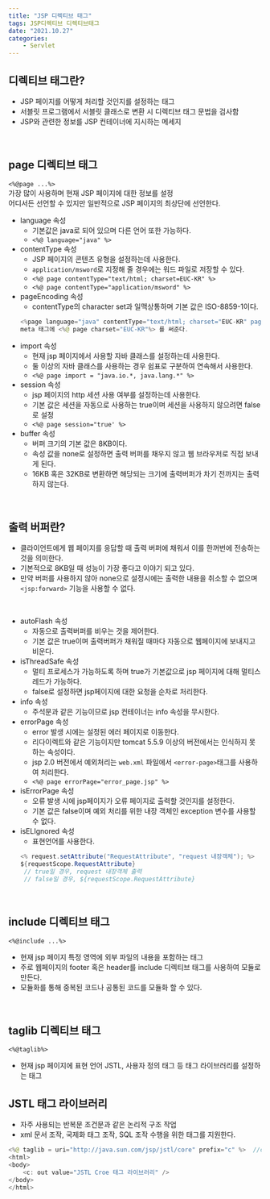 ```yaml
---
title: "JSP 디렉티브 태그"
tags: JSP디렉티브 디렉티브태그
date: "2021.10.27"
categories: 
    - Servlet
---
```


## 디렉티브 태그란?
- JSP 페이지를 어떻게 처리할 것인지를 설정하는 태그
- 서블릿 프로그램에서 서블릿 클래스로 변환 시 디렉티브 태그 문법을 검사함
- JSP와 관련한 정보를 JSP 컨테이너에 지시하는 메세지

<br>

## page 디렉티브 태그
`<%@page ...%>` <br>
가장 많이 사용하며 현재 JSP 페이지에 대한 정보를 설정 <br>
어디서든 선언할 수 있지만 일반적으로 JSP 페이지의 최상단에 선언한다.

- language 속성
    - 기본값은 java로 되어 있으며 다른 언어 또한 가능하다.
    - `<%@ language="java" %>`
- contentType 속성
    - JSP 페이지의 콘텐츠 유형을 설정하는데 사용한다.
    - `application/msword`로 지정해 줄 경우에는 워드 파일로 저장할 수 있다.
    - `<%@ page contentType="text/html; charset=EUC-KR" %>`
    - `<%@ page contentType="application/msword" %>`
- pageEncoding 속성
    - contentType의 character set과 일맥상통하며 기본 값은 ISO-8859-1이다.
    ```java
    <%page language="java" contentType="text/html; charset="EUC-KR" pageEncoding="ECU-KR" %> 혹은 
    meta 태그에 <%@ page charset="EUC-KR"%> 를 써준다.
    ```
- import 속성
    - 현재 jsp 페이지에서 사용할 자바 클래스를 설정하는데 사용한다.
    - 둘 이상의 자바 클래스를 사용하는 경우 쉼표로 구분하여 연속해서 사용한다.
    - `<%@ page import = "java.io.*, java.lang.*" %>`
- session 속성
    - jsp 페이지의 http 세션 사용 여부를 설정하는데 사용한다.
    - 기본 값은 세션을 자동으로 사용하는 true이며 세션을 사용하지 않으려면 false로 설정
    - `<%@ page session="true' %>`
- buffer 속성
    - 버퍼 크기의 기본 값은 8KB이다.
    - 속성 값을 none로 설정하면 출력 버퍼를 채우지 않고 웹 브라우저로 직접 보내게 된다.
    - 16KB 혹은 32KB로 변환하면 해당되는 크기에 출력버퍼가 차기 전까지는 출력하지 않는다.

<br>

## 출력 버퍼란?
- 클라이언트에게 웹 페이지를 응답할 때 출력 버퍼에 채워서 이를 한꺼번에 전송하는 것을 의미한다.
- 기본적으로 8KB일 때 성능이 가장 좋다고 이야기 되고 있다.
- 만약 버퍼를 사용하지 않아 none으로 설정시에는 출력한 내용을 취소할 수 없으며 `<jsp:forward>` 기능을 사용할 수 없다.

<br>

- autoFlash 속성
    - 자동으로 출력버퍼를 비우는 것을 제어한다.
    - 기본 값은 true이며 출력버퍼가 채워질 때마다 자동으로 웹페이지에 보내지고 비운다.
- isThreadSafe 속성
    - 멀티 프로세스가 가능하도록 하며 true가 기본값으로 jsp 페이지에 대해 멀티스레드가 가능하다.
    - false로 설정하면 jsp페이지에 대한 요청을 순차로 처리한다.
- info 속성
    - 주석문과 같은 기능이므로 jsp 컨테이너는 info 속성을 무시한다.
- errorPage 속성
    - error 발생 시에는 설정된 에러 페이지로 이동한다.
    - 리다이렉트와 같은 기능이지만 tomcat 5.5.9 이상의 버전에서는 인식하지 못하는 속성이다.
    - jsp 2.0 버전에서 예외처리는 `web.xml` 파일에서 `<error-page>`태그를 사용하여 처리한다.
    - `<%@ page errorPage="error_page.jsp" %>`
- isErrorPage 속성
    - 오류 발생 시에 jsp페이지가 오류 페이지로 출력할 것인지를 설정한다.
    - 기본 값은 false이며 예외 처리를 위한 내장 객체인 exception 변수를 사용할 수 없다.
- isELIgnored 속성
    - 표현언어를 사용한다.
    ```java
    <% request.setAttribute("RequestAttribute", "request 내장객체"); %>
   ${requestScope.RequestAttribute}
     // true일 경우, request 내장객체 출력
     // false일 경우, ${requestScope.RequestAttribute}
    ```

<br>

## include 디렉티브 태그
`<%@include ...%>`
- 현재 jsp 페이지 특정 영역에 외부 파일의 내용을 포함하는 태그
- 주로 웹페이지의 footer 혹은 header를 include 디렉티브 태그를 사용하여 모듈로 만든다.
- 모듈화를 통해 중복된 코드나 공통된 코드를 모듈화 할 수 있다.

<br>

## taglib 디렉티브 태그
`<%@taglib%>`
- 현재 jsp 페이지에 표현 언어 JSTL, 사용자 정의 태그 등 태그 라이브러리를 설정하는 태그

## JSTL 태그 라이브러리
- 자주 사용되는 반복문 조건문과 같은 논리적 구조 작업
- xml 문서 조작, 국제화 태그 조작, SQL 조작 수행을 위한 태그를 지원한다.

```java
<%@ taglib = uri="http://java.sun.com/jsp/jstl/core" prefix="c" %>	//c는 prefix는 대신한다는 의미
<html>
<body>
	<c: out value="JSTL Croe 태그 라이브러리" />
</body>
</html>
```